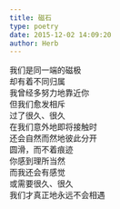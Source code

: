 ```yaml
---  
title: 磁石  
type: poetry  
date: 2015-12-02 14:09:20  
author: Herb    
---  
```

我们是同一端的磁极  
却有着不同归属  
我曾经多努力地靠近你  
但我们愈发相斥    
过了很久、很久  
在我们意外地即将接触时  
还会自然而然地彼此分开  
圆滑，而不着痕迹  
你感到理所当然  
而我还会有感觉    
或需要很久、很久  
我们才真正地永远不会相遇